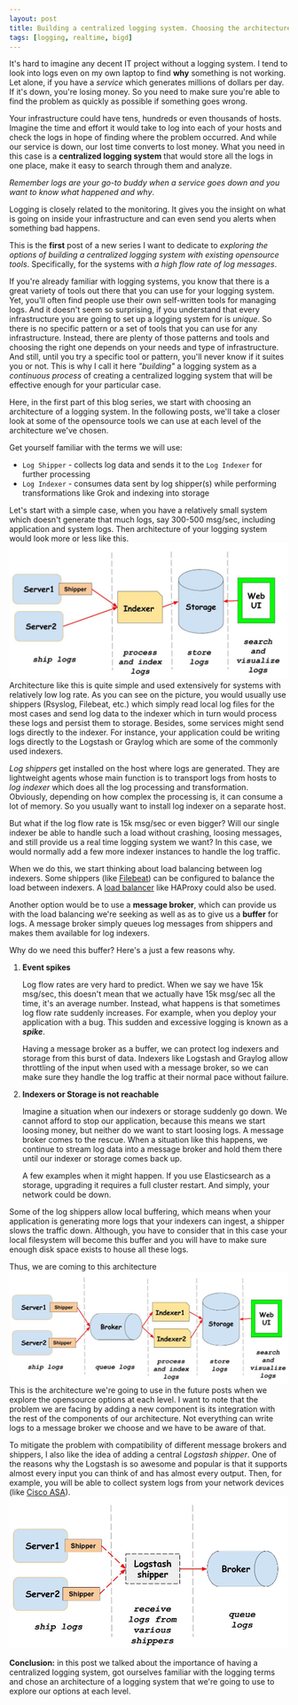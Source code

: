 ```yaml
---
layout: post
title: Building a centralized logging system. Choosing the architecture.
tags: [logging, realtime, bigd]
---
```


It's hard to imagine any decent IT project without a logging system. I tend to look into logs even on my own laptop to find **why** something is not working. Let alone, if you have a _service_ which generates millions of dollars per day. If it's down, you're losing money. So you need to make sure you're able to find the problem as quickly as possible if something goes wrong.

Your infrastructure could have tens, hundreds or even thousands of hosts. Imagine the time and effort it would take to log into each of your hosts and check the logs in hope of finding where the problem occurred. And while our service is down, our lost time converts to lost money. What you need in this case is a **centralized logging system** that would store all the logs in one place, make it easy to search through them and analyze.


 _Remember logs are your go-to buddy when a service goes down and you want to know what happened and why_.<!--break-->

Logging is closely related to the monitoring. It gives you the insight on what is going on inside your infrastructure and can even send you alerts when something bad happens.

This is the **first** post of a new series I want to dedicate to _exploring the options of building a centralized logging system with existing opensource tools_. Specifically, for the systems with *a high flow rate of log messages*.

If you're already familiar with logging systems, you know that there is a great variety of tools out there that you can use for your logging system. Yet, you'll often find people use their own self-written tools for managing logs. And it doesn't seem so surprising, if you understand that every infrastructure you are going to set up a logging system for is _unique_. So there is no specific pattern or a set of tools that you can use for any infrastructure. Instead, there are plenty of those patterns and tools and choosing the right one depends on your needs and type of infrastructure. And still, until you try a specific tool or pattern, you'll never know if it suites you or not. This is why I call it here _"building"_ a logging system as a _continuous process_ of creating a centralized logging system that will be effective enough for your particular case.

Here, in the first part of this blog series, we start with choosing an architecture of a logging system. In the following posts, we'll take a closer look at some of the opensource tools we can use at each level of the architecture we've chosen.

Get yourself familiar with the terms we will use:
* ```Log Shipper``` - collects log data and sends it to the ```Log Indexer``` for further processing
* ```Log Indexer``` - consumes data sent by log shipper(s) while performing transformations like Grok and indexing into storage

Let's start with a simple case, when you have a relatively small system  which doesn't generate that much logs, say 300-500 msg/sec, including application and system logs. Then architecture of your logging system would look more or less like this.
![800x400](/public/img/logging/logging-architecture0.jpg)
Architecture like this is quite simple and used extensively for systems with relatively low log rate. As you can see on the picture, you would usually use shippers (Rsyslog, Filebeat, etc.) which simply read local log files for the most cases and send log data to the indexer which in turn would process these logs and persist them to storage. Besides, some services might send logs directly to the indexer. For instance, your application could be writing logs directly to the Logstash or Graylog which are some of the commonly used indexers.

_Log shippers_ get installed on the host where logs are generated. They are lightweight agents whose main function is to transport logs from hosts to _log indexer_ which does all the log processing and transformation. Obviously, depending on how complex the processing is, it can consume a lot of memory. So you usually want to install log indexer on a separate host.

But what if the log flow rate is 15k msg/sec or even bigger? Will our single indexer be able to handle such a load without crashing, loosing messages, and still provide us a real time logging system we want? In this case, we would normally add a few more indexer instances to handle the log traffic.

When we do this, we start thinking about load balancing between log indexers. Some shippers (like [Filebeat](https://www.elastic.co/guide/en/beats/filebeat/current/load-balancing.html)) can be configured to balance the load between indexers. A [load balancer](http://docs.graylog.org/en/latest/pages/architecture.html#bigger-production-setup) like HAProxy could also be used.

Another option would be to use a **message broker**, which can provide us with the load balancing we're seeking as well as as to give us a **buffer** for logs. A message broker simply queues log messages from shippers and makes them available for log indexers.

Why do we need this buffer? Here's a just a few reasons why.
1. **Event spikes**

    Log flow rates are very hard to predict. When we say we have 15k msg/sec, this doesn't mean that we actually have 15k msg/sec all the time, it's an average number. Instead, what happens is that sometimes log flow rate suddenly increases. For example, when you deploy your application with a bug. This sudden and excessive logging is known as a _**spike**_.

   Having a message broker as a buffer, we can protect log indexers and storage from this burst of data. Indexers like Logstash and Graylog allow throttling of the input when used with a message broker, so we can make sure they handle the log traffic at their normal pace without failure.
2. **Indexers or Storage is not reachable**

    Imagine a situation when our indexers or storage suddenly go down. We cannot afford to stop our application, because this means we start loosing money, but neither do we want to start loosing logs. A message broker comes to the rescue. When a situation like this happens, we continue to stream log data into a message broker and hold them there until our indexer or storage comes back up.

    A few examples when it might happen. If you use Elasticsearch as a storage, upgrading it requires a full cluster restart. And simply, your network could be down.  

Some of the log shippers allow local buffering, which means when your application is generating more logs that your indexers can ingest, a shipper slows the traffic down. Although, you have to consider that in this case your local filesystem will become this buffer and you will have to make sure enough disk space exists to house all these logs.

Thus, we are coming to this architecture
![800x400](/public/img/logging/logging-architecture1.jpg)
This is the architecture we're going to use in the future posts when we explore the opensource options at each level.
I want to note that the problem we are facing by adding a new component is its integration with the rest of the components of our architecture. Not everything can write logs to a message broker we choose and we have to be aware of that.

To mitigate the problem with compatibility of different message brokers and shippers, I also like the idea of adding a central _Logstash shipper_. One of the reasons why the Logstash is so awesome and popular is that it supports almost every input you can think of and has almost every output. Then, for example, you will be able to collect system logs from your network devices (like [Cisco ASA](https://jackhanington.com/blog/2015/06/16/send-cisco-asa-syslogs-to-elasticsearch-using-logstash/)).
![800x400](/public/img/logging/logging-architecture2.jpg)

**Conclusion:** in this post we talked about the importance of having a centralized logging system, got ourselves familiar with the logging terms and chose an architecture of a logging system that we're going to use to explore our options at each level.
